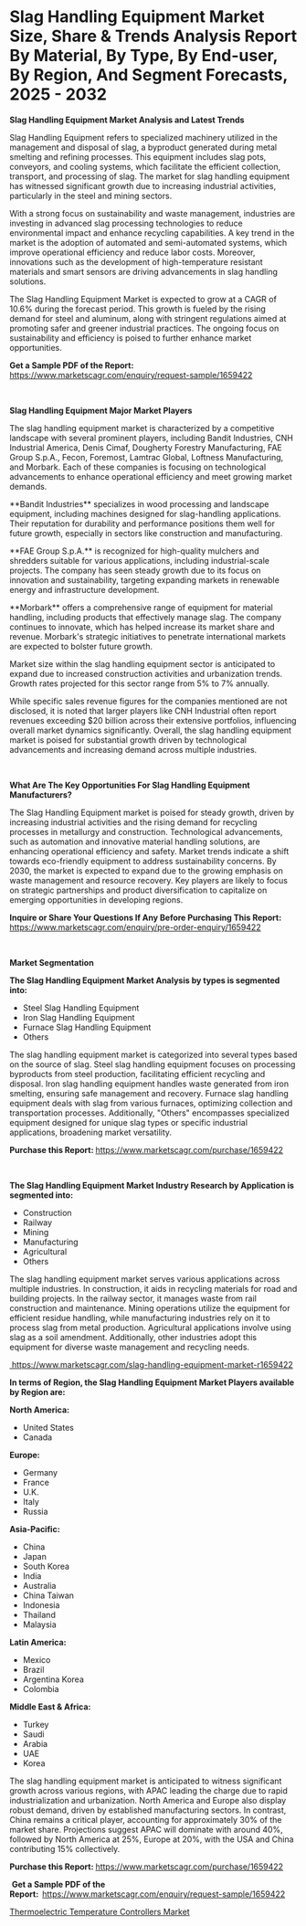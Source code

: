 <p><h1>Slag Handling Equipment Market Size, Share & Trends Analysis Report By Material, By Type, By End-user, By Region, And Segment Forecasts, 2025 - 2032</h1></p><p><strong>Slag Handling Equipment Market Analysis and Latest Trends</strong></p>
<p><p>Slag Handling Equipment refers to specialized machinery utilized in the management and disposal of slag, a byproduct generated during metal smelting and refining processes. This equipment includes slag pots, conveyors, and cooling systems, which facilitate the efficient collection, transport, and processing of slag. The market for slag handling equipment has witnessed significant growth due to increasing industrial activities, particularly in the steel and mining sectors. </p><p>With a strong focus on sustainability and waste management, industries are investing in advanced slag processing technologies to reduce environmental impact and enhance recycling capabilities. A key trend in the market is the adoption of automated and semi-automated systems, which improve operational efficiency and reduce labor costs. Moreover, innovations such as the development of high-temperature resistant materials and smart sensors are driving advancements in slag handling solutions.</p><p>The Slag Handling Equipment Market is expected to grow at a CAGR of 10.6% during the forecast period. This growth is fueled by the rising demand for steel and aluminum, along with stringent regulations aimed at promoting safer and greener industrial practices. The ongoing focus on sustainability and efficiency is poised to further enhance market opportunities.</p></p>
<p><strong>Get a Sample PDF of the Report:&nbsp;</strong> <a href="https://www.marketscagr.com/enquiry/request-sample/1659422?utm_campaign=1848&utm_medium=2&utm_source=Github&utm_content=ia&utm_term=17022025&utm_id=slag-handling-equipment">https://www.marketscagr.com/enquiry/request-sample/1659422</a></p>
<p>&nbsp;</p>
<p><strong>Slag Handling Equipment Major Market Players</strong></p>
<p><p>The slag handling equipment market is characterized by a competitive landscape with several prominent players, including Bandit Industries, CNH Industrial America, Denis Cimaf, Dougherty Forestry Manufacturing, FAE Group S.p.A., Fecon, Foremost, Lamtrac Global, Loftness Manufacturing, and Morbark. Each of these companies is focusing on technological advancements to enhance operational efficiency and meet growing market demands.</p><p>**Bandit Industries** specializes in wood processing and landscape equipment, including machines designed for slag-handling applications. Their reputation for durability and performance positions them well for future growth, especially in sectors like construction and manufacturing.</p><p>**FAE Group S.p.A.** is recognized for high-quality mulchers and shredders suitable for various applications, including industrial-scale projects. The company has seen steady growth due to its focus on innovation and sustainability, targeting expanding markets in renewable energy and infrastructure development.</p><p>**Morbark** offers a comprehensive range of equipment for material handling, including products that effectively manage slag. The company continues to innovate, which has helped increase its market share and revenue. Morbark's strategic initiatives to penetrate international markets are expected to bolster future growth.</p><p>Market size within the slag handling equipment sector is anticipated to expand due to increased construction activities and urbanization trends. Growth rates projected for this sector range from 5% to 7% annually.</p><p>While specific sales revenue figures for the companies mentioned are not disclosed, it is noted that larger players like CNH Industrial often report revenues exceeding $20 billion across their extensive portfolios, influencing overall market dynamics significantly. Overall, the slag handling equipment market is poised for substantial growth driven by technological advancements and increasing demand across multiple industries.</p></p>
<p>&nbsp;</p>
<p><strong>What Are The Key Opportunities For Slag Handling Equipment Manufacturers?</strong></p>
<p><p>The Slag Handling Equipment market is poised for steady growth, driven by increasing industrial activities and the rising demand for recycling processes in metallurgy and construction. Technological advancements, such as automation and innovative material handling solutions, are enhancing operational efficiency and safety. Market trends indicate a shift towards eco-friendly equipment to address sustainability concerns. By 2030, the market is expected to expand due to the growing emphasis on waste management and resource recovery. Key players are likely to focus on strategic partnerships and product diversification to capitalize on emerging opportunities in developing regions.</p></p>
<p><strong>Inquire or Share Your Questions If Any Before Purchasing This Report:</strong> <a href="https://www.marketscagr.com/enquiry/pre-order-enquiry/1659422?utm_campaign=1848&utm_medium=2&utm_source=Github&utm_content=ia&utm_term=17022025&utm_id=slag-handling-equipment">https://www.marketscagr.com/enquiry/pre-order-enquiry/1659422</a></p>
<p>&nbsp;</p>
<p><strong>Market Segmentation</strong></p>
<p><strong>The Slag Handling Equipment Market Analysis by types is segmented into:</strong></p>
<p><ul><li>Steel Slag Handling Equipment</li><li>Iron Slag Handling Equipment</li><li>Furnace Slag Handling Equipment</li><li>Others</li></ul></p>
<p><p>The slag handling equipment market is categorized into several types based on the source of slag. Steel slag handling equipment focuses on processing byproducts from steel production, facilitating efficient recycling and disposal. Iron slag handling equipment handles waste generated from iron smelting, ensuring safe management and recovery. Furnace slag handling equipment deals with slag from various furnaces, optimizing collection and transportation processes. Additionally, "Others" encompasses specialized equipment designed for unique slag types or specific industrial applications, broadening market versatility.</p></p>
<p><strong>Purchase this Report:&nbsp;</strong><a href="https://www.marketscagr.com/purchase/1659422?utm_campaign=1848&utm_medium=2&utm_source=Github&utm_content=ia&utm_term=17022025&utm_id=slag-handling-equipment">https://www.marketscagr.com/purchase/1659422</a></p>
<p>&nbsp;</p>
<p><strong>The Slag Handling Equipment Market Industry Research by Application is segmented into:</strong></p>
<p><ul><li>Construction</li><li>Railway</li><li>Mining</li><li>Manufacturing</li><li>Agricultural</li><li>Others</li></ul></p>
<p><p>The slag handling equipment market serves various applications across multiple industries. In construction, it aids in recycling materials for road and building projects. In the railway sector, it manages waste from rail construction and maintenance. Mining operations utilize the equipment for efficient residue handling, while manufacturing industries rely on it to process slag from metal production. Agricultural applications involve using slag as a soil amendment. Additionally, other industries adopt this equipment for diverse waste management and recycling needs.</p></p>
<p><a href="https://www.marketscagr.com/slag-handling-equipment-market-r1659422?utm_campaign=1848&utm_medium=2&utm_source=Github&utm_content=ia&utm_term=17022025&utm_id=slag-handling-equipment">&nbsp;https://www.marketscagr.com/slag-handling-equipment-market-r1659422</a></p>
<p><strong>In terms of Region, the Slag Handling Equipment Market Players available by Region are:</strong></p>
<p>
    <p> <strong> North America: </strong>
        <ul>
            <li>United States</li>
            <li>Canada</li>
        </ul>
        </p> 
    <p> <strong> Europe: </strong>
        <ul>
            <li>Germany</li>
            <li>France</li>
            <li>U.K.</li>
            <li>Italy</li>
            <li>Russia</li>
        </ul>
        </p> 
    <p> <strong> Asia-Pacific: </strong>
        <ul>
            <li>China</li>
            <li>Japan</li>
            <li>South Korea</li>
            <li>India</li>
            <li>Australia</li>
            <li>China Taiwan</li>
            <li>Indonesia</li>
            <li>Thailand</li>
            <li>Malaysia</li>
        </ul>
        </p> 
    <p> <strong> Latin America: </strong>
        <ul>
            <li>Mexico</li>
            <li>Brazil</li>
            <li>Argentina Korea</li>
            <li>Colombia</li>
        </ul>
        </p> 
    <p> <strong> Middle East & Africa: </strong>
        <ul>
            <li>Turkey</li>
            <li>Saudi</li>
            <li>Arabia</li>
            <li>UAE</li>
            <li>Korea</li>
        </ul>
    </p>
    </p>
<p><p>The slag handling equipment market is anticipated to witness significant growth across various regions, with APAC leading the charge due to rapid industrialization and urbanization. North America and Europe also display robust demand, driven by established manufacturing sectors. In contrast, China remains a critical player, accounting for approximately 30% of the market share. Projections suggest APAC will dominate with around 40%, followed by North America at 25%, Europe at 20%, with the USA and China contributing 15% collectively.</p></p>
<p><strong>Purchase this Report: </strong><a href="https://www.marketscagr.com/purchase/1659422?utm_campaign=1848&utm_medium=2&utm_source=Github&utm_content=ia&utm_term=17022025&utm_id=slag-handling-equipment">https://www.marketscagr.com/purchase/1659422</a></p>
<p>&nbsp;<strong>Get a Sample PDF of the Report:&nbsp;&nbsp;</strong><a href="https://www.marketscagr.com/enquiry/request-sample/1659422?utm_campaign=1848&utm_medium=2&utm_source=Github&utm_content=ia&utm_term=17022025&utm_id=slag-handling-equipment">https://www.marketscagr.com/enquiry/request-sample/1659422</a></p>
<p><strong></strong></p>
<p><p><a href="https://github.com/marloy8/Market-Research-Report-List-7/blob/main/thermoelectric-temperature-controllers-market.md?utm_campaign=1848&utm_medium=2&utm_source=Github&utm_content=ia&utm_term=17022025&utm_id=slag-handling-equipment">Thermoelectric Temperature Controllers Market</a></p></p>